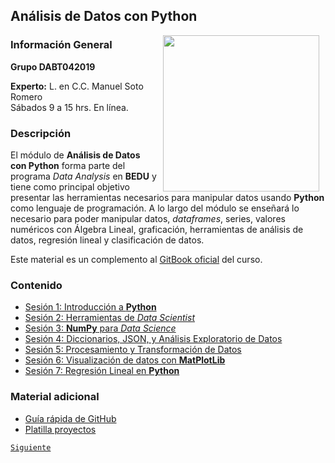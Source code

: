 ## Análisis de Datos con Python

<img src="imagenes/image.gif" align="right" height="250" width="250" hspace="10">

### Información General

**Grupo DABT042019**

**Experto:** L. en C.C. Manuel Soto Romero  
Sábados 9 a 15 hrs. En línea.

### Descripción

El módulo de __Análisis de Datos con Python__ forma parte del programa *Data Analysis* en __BEDU__ y tiene como principal objetivo presentar las herramientas necesarios para manipular datos usando __Python__ como lenguaje de programación. A lo largo del módulo se enseñará lo necesario para poder manipular datos, *dataframes*, series, valores numéricos con Álgebra Lineal, graficación, herramientas de análisis de datos, regresión lineal y clasificación de datos.

Este material es un complemento al [GitBook oficial](https://app.gitbook.com/@beduexpert/s/data-analysis/) del curso.

### Contenido

- [Sesión 1: Introducción a __Python__](sesion01/README.md)
- [Sesión 2: Herramientas de *Data Scientist*](sesion02/README.md)
- [Sesión 3: __NumPy__ para *Data Science*](sesion03/README.md)
- [Sesión 4: Diccionarios, JSON, y Análisis Exploratorio de Datos](sesion04/README.md)
- [Sesión 5: Procesamiento y Transformación de Datos](sesion05/README.md)
- [Sesión 6: Visualización de datos con __MatPlotLib__](sesion06/README.md)
- [Sesión 7: Regresión Lineal en __Python__](sesion07/README.md)

### Material adicional

- [Guía rápida de GitHub](https://blog.desdelinux.net/guia-rapida-para-utilizar-github/)
- [Platilla proyectos](plantilla.md)

[`Siguiente`](sesion01/README.md)
